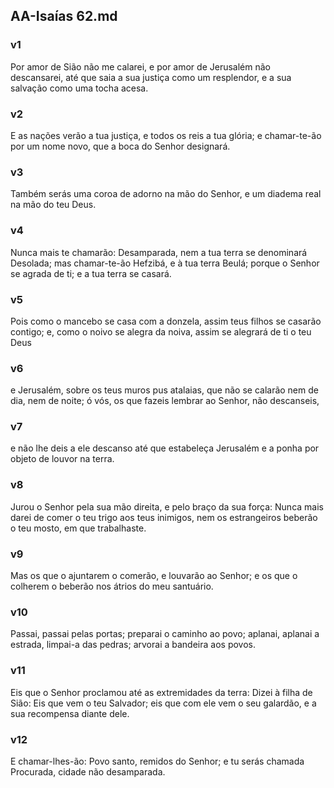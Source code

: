## AA-Isaías 62.md
### v1
 Por amor de Sião não me calarei, e por amor de Jerusalém não descansarei, até que saia a sua justiça como um resplendor, e a sua salvação como uma tocha acesa.
### v2
 E as nações verão a tua justiça, e todos os reis a tua glória; e chamar-te-ão por um nome novo, que a boca do Senhor designará.
### v3
 Também serás uma coroa de adorno na mão do Senhor, e um diadema real na mão do teu Deus.
### v4
 Nunca mais te chamarão: Desamparada, nem a tua terra se denominará Desolada; mas chamar-te-ão Hefzibá, e à tua terra Beulá; porque o Senhor se agrada de ti; e a tua terra se casará.
### v5
 Pois como o mancebo se casa com a donzela, assim teus filhos se casarão contigo; e, como o noivo se alegra da noiva, assim se alegrará de ti o teu Deus
### v6
 e Jerusalém, sobre os teus muros pus atalaias, que não se calarão nem de dia, nem de noite; ó vós, os que fazeis lembrar ao Senhor, não descanseis,
### v7
 e não lhe deis a ele descanso até que estabeleça Jerusalém e a ponha por objeto de louvor na terra.
### v8
 Jurou o Senhor pela sua mão direita, e pelo braço da sua força: Nunca mais darei de comer o teu trigo aos teus inimigos, nem os estrangeiros beberão o teu mosto, em que trabalhaste.
### v9
 Mas os que o ajuntarem o comerão, e louvarão ao Senhor; e os que o colherem o beberão nos átrios do meu santuário.
### v10
 Passai, passai pelas portas; preparai o caminho ao povo; aplanai, aplanai a estrada, limpai-a das pedras; arvorai a bandeira aos povos.
### v11
 Eis que o Senhor proclamou até as extremidades da terra: Dizei à filha de Sião: Eis que vem o teu Salvador; eis que com ele vem o seu galardão, e a sua recompensa diante dele.
### v12
 E chamar-lhes-ão: Povo santo, remidos do Senhor; e tu serás chamada Procurada, cidade não desamparada.
